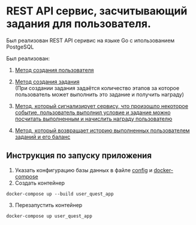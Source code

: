 # REST API сервис, засчитывающий задания для пользователя.

Был реализован REST API серивис на языке Go с ипользованием
PostgeSQL

Был реализован:
1. [Метод создания пользователя](./internal/transport/user_handler.go)
2. [Метод создания задания](./internal/transport/quest_handler.go)  
(При создании задания задаётся количество этапов за которое пользователь может выполнить это задание и получить награду)
3. [Метод, который сигнализирует сервису, что произошло 
некоторое событие, пользователь выполнил условие и 
задание можно посчитать выполненным и 
начислить награду пользователю](./internal/transport/completed_quests_handler.go)
   
4. [Метод, который возвращает историю выполненных пользователем заданий и его баланс](./internal/transport/completed_quests_handler.go)


## Инструкция по запуску приложения
1. Указать конфигурацию базы данных в файле [config](./config/config.yml) 
и [docker-compose](./docker-compose.yml)
2. Создать контейнер
```ssh
docker-compose up --build user_quest_app
```
3. Перезапустить контейнер
```ssh
docker-compose up user_quest_app
```
